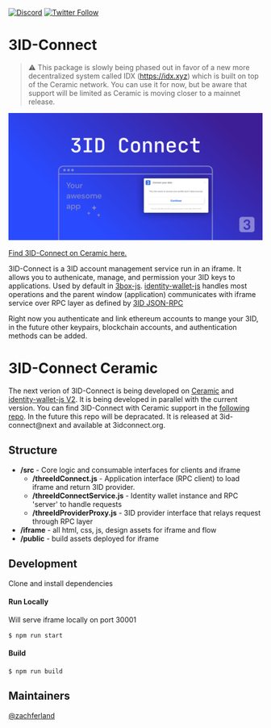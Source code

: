 [![Discord](https://img.shields.io/discord/484729862368526356.svg?style=for-the-badge)](https://discordapp.com/invite/Z3f3Cxy)
[![Twitter Follow](https://img.shields.io/twitter/follow/3boxdb.svg?style=for-the-badge&label=Twitter)](https://twitter.com/3boxdb)

# <a name="intro"></a> 3ID-Connect
> ⚠️ This package is slowly being phased out in favor of a new more decentralized system called IDX (https://idx.xyz) which is built on top of the Ceramic network. You can use it for now, but be aware that support will be limited as Ceramic is moving closer to a mainnet release.




![3ID Connect Image](./assets/3id-connect_readme-image.png)

[Find 3ID-Connect on Ceramic here.](https://github.com/ceramicstudio/3id-connect)

3ID-Connect is a 3ID account management service run in an iframe. It allows you to authenicate, manage, and permission your 3ID keys to applications. Used by default in [3box-js](https://github.com/3box/3box-js). [identity-wallet-js](https://github.com/3box/identity-wallet-js) handles most operations and the parent window (application) communicates with iframe service over RPC layer as defined by [3ID JSON-RPC](https://github.com/3box/3box/blob/master/3IPs/3ip-10.md)

Right now you authenticate and link ethereum accounts to mange your 3ID, in the future other keypairs, blockchain accounts, and authentication methods can be added.

# <a name="intro-ceramic"></a> 3ID-Connect Ceramic

The next verion of 3ID-Connect is being developed on [Ceramic](https://ceramic.network) and [identity-wallet-js V2](https://github.com/3box/identity-wallet-js). It is being developed in parallel with the current version. You can find 3ID-Connect with Ceramic support in the [following repo](https://github.com/ceramicstudio/3id-connect). In the future this repo will be depracated. It is released at 3id-connect@next and available at 3idconnect.org.

## <a name="structure"></a> Structure

* **/src** - Core logic and consumable interfaces for clients and iframe
  *  **/threeIdConnect.js** -  Application interface (RPC client) to load iframe and return 3ID provider.
  *  **/threeIdConnectService.js** - Identity wallet instance and RPC 'server' to handle requests
  *  **/threeIdProviderProxy.js** -  3ID provider interface that relays request through RPC layer
* **/iframe** - all html, css, js, design assets for iframe and flow
* **/public** - build assets deployed for iframe

## <a name="development"></a> Development

Clone and install dependencies

#### Run Locally

Will serve iframe locally on port 30001

```
$ npm run start
```

#### Build

```
$ npm run build
```

## Maintainers
[@zachferland](https://github.com/zachferland)
